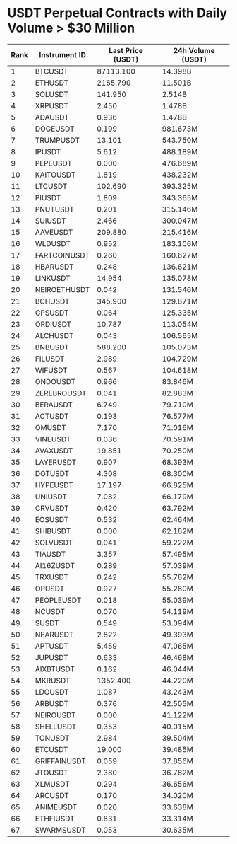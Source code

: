 # USDT Perpetual Contracts with Daily Volume > $30 Million

| Rank | Instrument ID | Last Price (USDT) | 24h Volume (USDT) |
|------|---------------|-------------------|-------------------|
| 1 | BTCUSDT | 87113.100 | 14.398B |
| 2 | ETHUSDT | 2165.790 | 11.501B |
| 3 | SOLUSDT | 141.950 | 2.514B |
| 4 | XRPUSDT | 2.450 | 1.478B |
| 5 | ADAUSDT | 0.936 | 1.478B |
| 6 | DOGEUSDT | 0.199 | 981.673M |
| 7 | TRUMPUSDT | 13.101 | 543.750M |
| 8 | IPUSDT | 5.612 | 488.189M |
| 9 | PEPEUSDT | 0.000 | 476.689M |
| 10 | KAITOUSDT | 1.819 | 438.232M |
| 11 | LTCUSDT | 102.690 | 393.325M |
| 12 | PIUSDT | 1.809 | 343.365M |
| 13 | PNUTUSDT | 0.201 | 315.146M |
| 14 | SUIUSDT | 2.466 | 300.047M |
| 15 | AAVEUSDT | 209.880 | 215.416M |
| 16 | WLDUSDT | 0.952 | 183.106M |
| 17 | FARTCOINUSDT | 0.260 | 160.627M |
| 18 | HBARUSDT | 0.248 | 136.621M |
| 19 | LINKUSDT | 14.954 | 135.078M |
| 20 | NEIROETHUSDT | 0.042 | 131.546M |
| 21 | BCHUSDT | 345.900 | 129.871M |
| 22 | GPSUSDT | 0.064 | 125.335M |
| 23 | ORDIUSDT | 10.787 | 113.054M |
| 24 | ALCHUSDT | 0.043 | 106.565M |
| 25 | BNBUSDT | 588.200 | 105.073M |
| 26 | FILUSDT | 2.989 | 104.729M |
| 27 | WIFUSDT | 0.567 | 104.618M |
| 28 | ONDOUSDT | 0.966 | 83.846M |
| 29 | ZEREBROUSDT | 0.041 | 82.883M |
| 30 | BERAUSDT | 6.749 | 79.710M |
| 31 | ACTUSDT | 0.193 | 76.577M |
| 32 | OMUSDT | 7.170 | 71.016M |
| 33 | VINEUSDT | 0.036 | 70.591M |
| 34 | AVAXUSDT | 19.851 | 70.250M |
| 35 | LAYERUSDT | 0.907 | 68.393M |
| 36 | DOTUSDT | 4.308 | 68.300M |
| 37 | HYPEUSDT | 17.197 | 66.825M |
| 38 | UNIUSDT | 7.082 | 66.179M |
| 39 | CRVUSDT | 0.420 | 63.792M |
| 40 | EOSUSDT | 0.532 | 62.464M |
| 41 | SHIBUSDT | 0.000 | 62.182M |
| 42 | SOLVUSDT | 0.041 | 59.222M |
| 43 | TIAUSDT | 3.357 | 57.495M |
| 44 | AI16ZUSDT | 0.289 | 57.039M |
| 45 | TRXUSDT | 0.242 | 55.782M |
| 46 | OPUSDT | 0.927 | 55.280M |
| 47 | PEOPLEUSDT | 0.018 | 55.039M |
| 48 | NCUSDT | 0.070 | 54.119M |
| 49 | SUSDT | 0.549 | 53.094M |
| 50 | NEARUSDT | 2.822 | 49.393M |
| 51 | APTUSDT | 5.459 | 47.065M |
| 52 | JUPUSDT | 0.633 | 46.468M |
| 53 | AIXBTUSDT | 0.162 | 46.044M |
| 54 | MKRUSDT | 1352.400 | 44.220M |
| 55 | LDOUSDT | 1.087 | 43.243M |
| 56 | ARBUSDT | 0.376 | 42.505M |
| 57 | NEIROUSDT | 0.000 | 41.122M |
| 58 | SHELLUSDT | 0.353 | 40.015M |
| 59 | TONUSDT | 2.984 | 39.504M |
| 60 | ETCUSDT | 19.000 | 39.485M |
| 61 | GRIFFAINUSDT | 0.059 | 37.856M |
| 62 | JTOUSDT | 2.380 | 36.782M |
| 63 | XLMUSDT | 0.294 | 36.656M |
| 64 | ARCUSDT | 0.170 | 34.020M |
| 65 | ANIMEUSDT | 0.020 | 33.638M |
| 66 | ETHFIUSDT | 0.831 | 33.314M |
| 67 | SWARMSUSDT | 0.053 | 30.635M |
